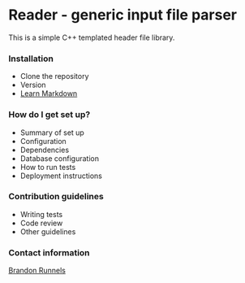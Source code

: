 # Reader - generic input file parser #

This is a simple C++ templated header file library.

### Installation ###

* Clone the repository
* Version
* [Learn Markdown](https://bitbucket.org/tutorials/markdowndemo)

### How do I get set up? ###

* Summary of set up
* Configuration
* Dependencies
* Database configuration
* How to run tests
* Deployment instructions

### Contribution guidelines ###

* Writing tests
* Code review
* Other guidelines

### Contact information ###

[Brandon Runnels](mailto:brunnels@uccs.edu)